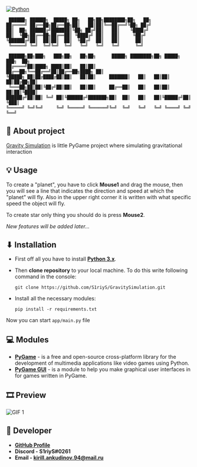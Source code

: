 [![Python](https://img.shields.io/badge/Python-3776AB?style=for-the-badge&logo=python&logoColor=white)](https://www.python.org/)

     ██████╗ ██████╗  █████╗ ██╗   ██╗██╗████████╗██╗   ██╗
    ██╔════╝ ██╔══██╗██╔══██╗██║   ██║██║╚══██╔══╝╚██╗ ██╔╝
    ██║  ██╗ ██████╔╝███████║╚██╗ ██╔╝██║   ██║    ╚████╔╝ 
    ██║  ╚██╗██╔══██╗██╔══██║ ╚████╔╝ ██║   ██║     ╚██╔╝  
    ╚██████╔╝██║  ██║██║  ██║  ╚██╔╝  ██║   ██║      ██║   
     ╚═════╝ ╚═╝  ╚═╝╚═╝  ╚═╝   ╚═╝   ╚═╝   ╚═╝      ╚═╝   
    
     ██████╗██╗███╗   ███╗██╗   ██╗██╗      █████╗ ████████╗██╗ █████╗ ███╗  ██╗
    ██╔════╝██║████╗ ████║██║   ██║██║     ██╔══██╗╚══██╔══╝██║██╔══██╗████╗ ██║
    ╚█████╗ ██║██╔████╔██║██║   ██║██║     ███████║   ██║   ██║██║  ██║██╔██╗██║
     ╚═══██╗██║██║╚██╔╝██║██║   ██║██║     ██╔══██║   ██║   ██║██║  ██║██║╚████║
    ██████╔╝██║██║ ╚═╝ ██║╚██████╔╝███████╗██║  ██║   ██║   ██║╚█████╔╝██║ ╚███║
    ╚═════╝ ╚═╝╚═╝     ╚═╝ ╚═════╝ ╚══════╝╚═╝  ╚═╝   ╚═╝   ╚═╝ ╚════╝ ╚═╝  ╚══╝

## 📝 About project

[Gravity Simulation](https://github.com/S1riyS/GravitySimulation) is little PyGame project where simulating 
gravitational interaction

## 💡 Usage
To create a "planet", you have to click **Mouse1** and drag the mouse, then you will see a line 
that indicates the direction and speed at which the "planet" will fly. 
Also in the upper right corner it is written with what specific speed the object will fly.

To create star only thing you should do is press **Mouse2**.

*New features will be added later...*

## ⬇ Installation
* First off all you have to install **[Python 3.x](https://www.python.org/)**.

* Then **clone repository** to your local machine. 
To do this write following command in the console:

    `git clone https://github.com/S1riyS/GravitySimulation.git`

* Install all the necessary modules: 

    `pip install -r requirements.txt`

Now you can start `app/main.py` file

## 💻 Modules
* **[PyGame](https://pypi.org/project/pygame/)** -  is a free and open-source cross-platform library for 
the development of multimedia applications like video games using Python.
* **[PyGame GUI](https://pygame-gui.readthedocs.io/en/latest/)** - is a module to help you make graphical user interfaces in 
for games written in PyGame.


## 🎞 Preview
![GIF 1](https://i.postimg.cc/pV1b9kpg/Gravity-Simulation-24-10.gif)

## 👨‍ Developer
* **[GitHub Profile](https://github.com/S1riyS)**
* **Discord - S1riyS#0261**
* **Email - kirill.ankudinov.94@mail.ru**
